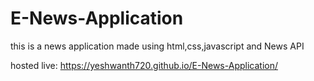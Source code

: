 # E-News-Application
this is a news application made using html,css,javascript and News API

hosted live: https://yeshwanth720.github.io/E-News-Application/
